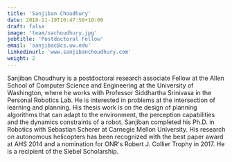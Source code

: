 ```yaml
---
title: 'Sanjiban Choudhury'
date: 2018-11-19T10:47:58+10:00
draft: false
image: 'team/sachoudhury.jpg'
jobtitle: 'Postdoctoral Fellow'
email: 'sanjibac@cs.uw.edu'
linkedinurl: 'www.sanjibanchoudhury.com'
weight: 2
---
```


Sanjiban Choudhury is a postdoctoral research associate Fellow at the Allen School of Computer Science and Engineering at the University of Washington, where he works with Professor Siddhartha Srinivasa in the Personal Robotics Lab. He is interested in problems at the intersection of learning and planning. His thesis work is on the design of planning algorithms that can adapt to the environment, the perception capabilities and the dynamics constraints of a robot. Sanjiban completed his Ph.D. in Robotics with Sebastian Scherer at Carnegie Mellon University. His research on autonomous helicopters has been recognized with the best paper award at AHS 2014 and a nomination for ONR's Robert J. Collier Trophy in 2017. He is a recipient of the Siebel Scholarship.
